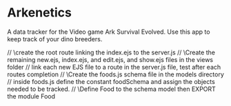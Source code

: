 # Arkenetics

A data tracker for the Video game Ark Survival Evolved. Use this app to keep track of your dino breeders.


// \create the root route linking the index.ejs to the server.js
// \Create the remaining new.ejs, index.ejs, and edit.ejs, and show.ejs files in the views folder
// link each new EJS file to a route in the server.js file, test after each routes completion
// \Create the foods.js schema file in the models directory
// inside foods.js define the constant foodSchema and assign the objects needed to be tracked.
// \Define Food to the schema model then EXPORT the module Food